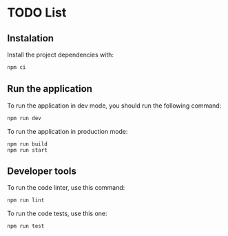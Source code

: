 # TODO List
## Instalation
Install the project dependencies with:
```bash
npm ci
```

## Run the application
To run the application in dev mode, you should run the following command:
```bash
npm run dev
```

To run the application in production mode:
```
npm run build
npm run start
```

## Developer tools
To run the code linter, use this command:
```bash
npm run lint
```

To run the code tests, use this one:
```bash
npm run test
```
